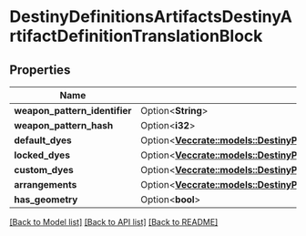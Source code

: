 # DestinyDefinitionsArtifactsDestinyArtifactDefinitionTranslationBlock

## Properties

Name | Type | Description | Notes
------------ | ------------- | ------------- | -------------
**weapon_pattern_identifier** | Option<**String**> |  | [optional]
**weapon_pattern_hash** | Option<**i32**> |  | [optional]
**default_dyes** | Option<[**Vec<crate::models::DestinyPeriodDyeReference>**](Destiny.DyeReference.md)> |  | [optional]
**locked_dyes** | Option<[**Vec<crate::models::DestinyPeriodDyeReference>**](Destiny.DyeReference.md)> |  | [optional]
**custom_dyes** | Option<[**Vec<crate::models::DestinyPeriodDyeReference>**](Destiny.DyeReference.md)> |  | [optional]
**arrangements** | Option<[**Vec<crate::models::DestinyPeriodDefinitionsPeriodDestinyGearArtArrangementReference>**](Destiny.Definitions.DestinyGearArtArrangementReference.md)> |  | [optional]
**has_geometry** | Option<**bool**> |  | [optional]

[[Back to Model list]](../README.md#documentation-for-models) [[Back to API list]](../README.md#documentation-for-api-endpoints) [[Back to README]](../README.md)


